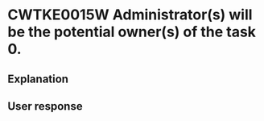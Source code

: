 # CWTKE0015W Administrator(s) will be the potential owner(s) of the task 0.

## Explanation

## User response
